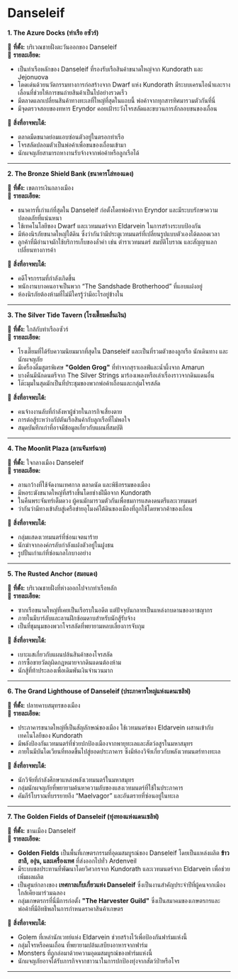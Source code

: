 # **Danseleif**

**1\. The Azure Docks (ท่าเรือ อซัวร์)**

📍 **ที่ตั้ง:** บริเวณชายฝั่งตะวันออกของ Danseleif  
🌟 **รายละเอียด:**

* เป็นท่าเรือหลักของ Danseleif ที่รองรับเรือสินค้าขนาดใหญ่จาก Kundorath และ Jejonuova  
* โดดเด่นด้วยนวัตกรรมทางการก่อสร้างจาก Dwarf แห่ง Kundorath มีระบบเครนไอน้ำและรางเลื่อนที่ช่วยให้การขนถ่ายสินค้าเป็นไปอย่างรวดเร็ว  
* มีตลาดแลกเปลี่ยนสินค้าทางทะเลที่ใหญ่ที่สุดในแถบนี้ พ่อค้าจากทุกสารทิศมารวมตัวกันที่นี่  
* มีจุดตรวจสอบของทหาร Eryndor คอยเฝ้าระวังโจรสลัดและขบวนการลักลอบขนของเถื่อน

🔎 **สิ่งที่อาจพบได้:**

* ตลาดมืดขนาดย่อมแอบซ่อนตัวอยู่ในตรอกท่าเรือ  
* โจรสลัดปลอมตัวเป็นพ่อค้าเพื่อขนของเถื่อนเข้ามา  
* นักผจญภัยสามารถหางานรับจ้างจากพ่อค้าหรือลูกเรือได้

---

**2\. The Bronze Shield Bank (ธนาคารโล่ทองแดง)**

📍 **ที่ตั้ง:** เขตการเงินกลางเมือง  
🌟 **รายละเอียด:**

* ธนาคารที่เก่าแก่ที่สุดใน Danseleif ก่อตั้งโดยพ่อค้าจาก Eryndor และมีระบบรักษาความปลอดภัยที่แน่นหนา  
* ใช้เทคโนโลยีของ Dwarf และเวทมนตร์จาก Eldarvein ในการสร้างระบบป้องกัน  
* มีห้องนิรภัยขนาดใหญ่ใต้ดิน ซึ่งว่ากันว่ามีประตูเวทมนตร์ที่เปลี่ยนรูปแบบตัวเองได้ตลอดเวลา  
* ลูกค้าที่มีอำนาจมักใช้บริการเก็บของล้ำค่า เช่น ตำราเวทมนตร์ สมบัติโบราณ และสัญญาแลกเปลี่ยนทางการค้า

🔎 **สิ่งที่อาจพบได้:**

* คดีโจรกรรมที่กำลังเกิดขึ้น  
* พนักงานบางคนอาจเป็นพวก “The Sandshade Brotherhood” ที่แอบแฝงอยู่  
* ห้องนิรภัยต้องห้ามที่ไม่มีใครรู้ว่ามีอะไรอยู่ข้างใน

---

**3\. The Silver Tide Tavern (โรงเตี๊ยมคลื่นเงิน)**

📍 **ที่ตั้ง:** ใกล้กับท่าเรืออซัวร์  
🌟 **รายละเอียด:**

* โรงเตี๊ยมที่ได้รับความนิยมมากที่สุดใน Danseleif และเป็นที่รวมตัวของลูกเรือ นักเดินทาง และนักผจญภัย  
* มีเครื่องดื่มสูตรพิเศษ **"Golden Grog"** ที่ทำจากสุราเอลฟ์และน้ำผึ้งจาก Amarun  
* บางคืนมีนักดนตรีจาก The Silver Strings มาร้องเพลงหรือเล่าเรื่องราวจากดินแดนอื่น  
* โต๊ะมุมในสุดมักเป็นที่ประชุมของพวกพ่อค้าเถื่อนและกลุ่มโจรสลัด

🔎 **สิ่งที่อาจพบได้:**

* คนจ้างงานลับที่กำลังหาผู้ช่วยในภารกิจเสี่ยงตาย  
* การต่อสู้ระหว่างกัปตันเรือสินค้ากับลูกเรือที่ไม่พอใจ  
* สมุดบันทึกเก่าที่อาจมีข้อมูลเกี่ยวกับแผนที่สมบัติ

---

**4\. The Moonlit Plaza (ลานจันทร์ฉาย)**

📍 **ที่ตั้ง:** ใจกลางเมือง Danseleif  
🌟 **รายละเอียด:**

* ลานกว้างที่ใช้จัดงานเทศกาล ตลาดนัด และพิธีกรรมของเมือง  
* มีหอระฆังขนาดใหญ่ที่สร้างขึ้นโดยช่างฝีมือจาก Kundorath  
* ในคืนพระจันทร์เต็มดวง ผู้คนมักมารวมตัวกันเพื่อชมการแสดงดนตรีและเวทมนตร์  
* ว่ากันว่ามีทางเข้าลับสู่เครือข่ายอุโมงค์ใต้ดินของเมืองที่ถูกใช้โดยพวกค้าของเถื่อน

🔎 **สิ่งที่อาจพบได้:**

* กลุ่มแสดงเวทมนตร์ที่ซ่อนเจตนาร้าย  
* นักฆ่าจากองค์กรลับกำลังแฝงตัวอยู่ในฝูงชน  
* รูปปั้นเก่าแก่ที่ซ่อนกลไกบางอย่าง

---

**5\. The Rusted Anchor (สมอแดง)**

📍 **ที่ตั้ง:** บริเวณชายฝั่งที่ห่างออกไปจากท่าเรือหลัก  
🌟 **รายละเอียด:**

* ซากเรือขนาดใหญ่ที่เคยเป็นเรือรบในอดีต แต่ปัจจุบันกลายเป็นแหล่งกบดานของอาชญากร  
* ภายในมีบาร์ลับและลานฝึกซ้อมดาบสำหรับนักสู้รับจ้าง  
* เป็นที่ชุมนุมของพวกโจรสลัดที่พยายามหลบเลี่ยงการจับกุม

🔎 **สิ่งที่อาจพบได้:**

* เบาะแสเกี่ยวกับแผนปล้นสินค้าของโจรสลัด  
* การซื้อขายวัตถุผิดกฎหมายจากดินแดนต้องห้าม  
* นักสู้ที่ท้าประลองเพื่อเดิมพันเงินจำนวนมาก

---

**6\. The Grand Lighthouse of Danseleif (ประภาคารใหญ่แห่งแดนเซลิฟ)**

📍 **ที่ตั้ง:** ปลายคาบสมุทรของเมือง  
🌟 **รายละเอียด:**

* ประภาคารขนาดใหญ่ที่เป็นสัญลักษณ์ของเมือง ใช้เวทมนตร์ของ Eldarvein ผสานเข้ากับเทคโนโลยีของ Kundorath  
* มีพลังป้องกันเวทมนตร์ที่ช่วยปกป้องเมืองจากพายุทะเลและสัตว์อสูรในมหาสมุทร  
* ภายในมีบันไดเวียนที่ทอดขึ้นไปสู่ยอดประภาคาร ซึ่งมีห้องวิจัยเกี่ยวกับพลังเวทมนตร์ทางทะเล

🔎 **สิ่งที่อาจพบได้:**

* นักวิจัยที่กำลังศึกษาแหล่งพลังเวทมนตร์ในมหาสมุทร  
* กลุ่มนักผจญภัยที่พยายามค้นหาความลับของแสงเวทมนตร์ที่ใช้ในประภาคาร  
* คัมภีร์โบราณที่บรรยายถึง “Maelvagor” และอันตรายที่ซ่อนอยู่ในทะเล

---

**7\. The Golden Fields of Danseleif (ทุ่งทองแห่งแดนเซลิฟ)**

📍 **ที่ตั้ง:** ชานเมือง Danseleif  
🌟 **รายละเอียด:**

* **Golden Fields** เป็นพื้นที่เกษตรกรรมที่อุดมสมบูรณ์ของ Danseleif โดยเป็นแหล่งผลิต **ข้าวสาลี, องุ่น, และเครื่องเทศ** ที่ส่งออกไปทั่ว Ardenveil  
* มีระบบชลประทานที่พัฒนาโดยวิศวกรจาก Kundorath และเวทมนตร์จาก Eldarvein เพื่อช่วยเพิ่มผลผลิต  
* เป็นศูนย์กลางของ **เทศกาลเก็บเกี่ยวแห่ง Danseleif** ซึ่งเป็นงานสำคัญประจำปีที่ผู้คนจากเมืองใกล้เคียงมาร่วมฉลอง  
* กลุ่มเกษตรกรที่นี่มีการก่อตั้ง **"The Harvester Guild"** ซึ่งเป็นสมาคมของเกษตรกรและพ่อค้าที่มีอิทธิพลในการกำหนดราคาสินค้าเกษตร

🔎 **สิ่งที่อาจพบได้:**

* Golem ที่เหล่านักเวทย์แห่ง Eldarvein ช่วยสร้างไว้เพื่อป้องกันฟาร์มแห่งนี้  
* กลุ่มโจรหรือคนเถื่อน ที่พยายามปล้นเสบียงอาหารจากฟาร์ม  
* Monsters ที่ถูกล่อมาด้วยความอุดมสมบูรณ์ของฟาร์มแห่งนี้  
* นักผจญภัยอาจได้รับภารกิจจากชาวนาในการปกป้องทุ่งจากสัตว์ป่าหรือโจร

---